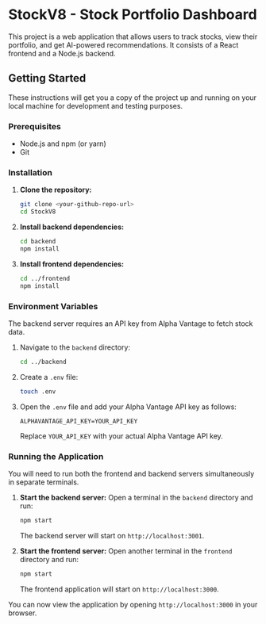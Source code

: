 # StockV8 - Stock Portfolio Dashboard

This project is a web application that allows users to track stocks, view their portfolio, and get AI-powered recommendations. It consists of a React frontend and a Node.js backend.

## Getting Started

These instructions will get you a copy of the project up and running on your local machine for development and testing purposes.

### Prerequisites

*   Node.js and npm (or yarn)
*   Git

### Installation

1.  **Clone the repository:**
    ```bash
    git clone <your-github-repo-url>
    cd StockV8
    ```

2.  **Install backend dependencies:**
    ```bash
    cd backend
    npm install
    ```

3.  **Install frontend dependencies:**
    ```bash
    cd ../frontend
    npm install
    ```

### Environment Variables

The backend server requires an API key from Alpha Vantage to fetch stock data.

1.  Navigate to the `backend` directory:
    ```bash
    cd ../backend
    ```

2.  Create a `.env` file:
    ```bash
    touch .env
    ```

3.  Open the `.env` file and add your Alpha Vantage API key as follows:
    ```
    ALPHAVANTAGE_API_KEY=YOUR_API_KEY
    ```
    Replace `YOUR_API_KEY` with your actual Alpha Vantage API key.

### Running the Application

You will need to run both the frontend and backend servers simultaneously in separate terminals.

1.  **Start the backend server:**
    Open a terminal in the `backend` directory and run:
    ```bash
    npm start
    ```
    The backend server will start on `http://localhost:3001`.

2.  **Start the frontend server:**
    Open another terminal in the `frontend` directory and run:
    ```bash
    npm start
    ```
    The frontend application will start on `http://localhost:3000`.

You can now view the application by opening `http://localhost:3000` in your browser.